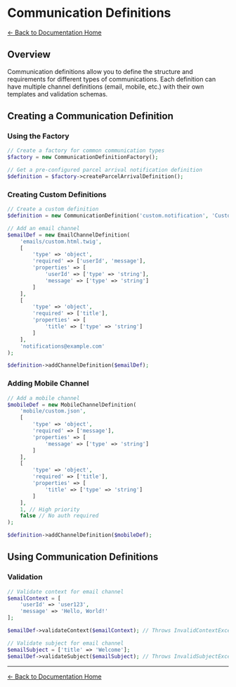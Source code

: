 # Communication Definitions

[← Back to Documentation Home](index.md)

## Overview

Communication definitions allow you to define the structure and requirements for different types of communications. Each definition can have multiple channel definitions (email, mobile, etc.) with their own templates and validation schemas.

## Creating a Communication Definition

### Using the Factory

```php
// Create a factory for common communication types
$factory = new CommunicationDefinitionFactory();

// Get a pre-configured parcel arrival notification definition
$definition = $factory->createParcelArrivalDefinition();
```

### Creating Custom Definitions

```php
// Create a custom definition
$definition = new CommunicationDefinition('custom.notification', 'Custom Notification');

// Add an email channel
$emailDef = new EmailChannelDefinition(
    'emails/custom.html.twig',
    [
        'type' => 'object',
        'required' => ['userId', 'message'],
        'properties' => [
            'userId' => ['type' => 'string'],
            'message' => ['type' => 'string']
        ]
    ],
    [
        'type' => 'object',
        'required' => ['title'],
        'properties' => [
            'title' => ['type' => 'string']
        ]
    ],
    'notifications@example.com'
);

$definition->addChannelDefinition($emailDef);
```

### Adding Mobile Channel

```php
// Add a mobile channel
$mobileDef = new MobileChannelDefinition(
    'mobile/custom.json',
    [
        'type' => 'object',
        'required' => ['message'],
        'properties' => [
            'message' => ['type' => 'string']
        ]
    ],
    [
        'type' => 'object',
        'required' => ['title'],
        'properties' => [
            'title' => ['type' => 'string']
        ]
    ],
    1, // High priority
    false // No auth required
);

$definition->addChannelDefinition($mobileDef);
```

## Using Communication Definitions

### Validation

```php
// Validate context for email channel
$emailContext = [
    'userId' => 'user123',
    'message' => 'Hello, World!'
];

$emailDef->validateContext($emailContext); // Throws InvalidContextException if invalid

// Validate subject for email channel
$emailSubject = ['title' => 'Welcome'];
$emailDef->validateSubject($emailSubject); // Throws InvalidSubjectException if invalid
```

---

[← Back to Documentation Home](index.md)
